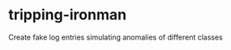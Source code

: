 tripping-ironman
================

Create fake log entries simulating anomalies of different classes